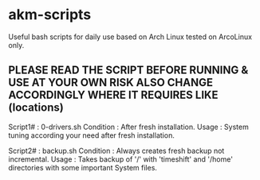 # akm-scripts
Useful bash scripts for daily use based on Arch Linux tested on ArcoLinux only.

PLEASE READ THE SCRIPT BEFORE RUNNING & USE AT YOUR OWN RISK
ALSO CHANGE ACCORDINGLY WHERE IT REQUIRES LIKE (locations)
-----------------------------------------------------------------------------------------

Script1#  : 0-drivers.sh
Condition : After fresh installation.
Usage     : System tuning according your need after fresh installation.

Script2#  : backup.sh
Condition : Always creates fresh backup not incremental.
Usage     : Takes backup of '/' with 'timeshift' and
            '/home' directories with some important System files.
